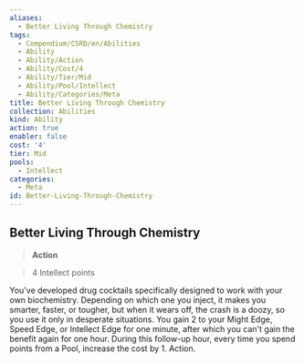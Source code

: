 ```yaml
---
aliases:
  - Better Living Through Chemistry
tags:
  - Compendium/CSRD/en/Abilities
  - Ability
  - Ability/Action
  - Ability/Cost/4
  - Ability/Tier/Mid
  - Ability/Pool/Intellect
  - Ability/Categories/Meta
title: Better Living Through Chemistry
collection: Abilities
kind: Ability
action: true
enabler: false
cost: '4'
tier: Mid
pools:
  - Intellect
categories:
  - Meta
id: Better-Living-Through-Chemistry
---
```

## Better Living Through Chemistry    
>**Action**    
>4 Intellect points  
    
You've developed drug cocktails specifically designed to work with your own biochemistry. Depending on which one you inject, it makes you smarter, faster, or tougher, but when it wears off, the crash is a doozy, so you use it only in desperate situations. You gain 2 to your Might Edge, Speed Edge, or Intellect Edge for one minute, after which you can't gain the benefit again for one hour. During this follow-up hour, every time you spend points from a Pool, increase the cost by 1. Action.
